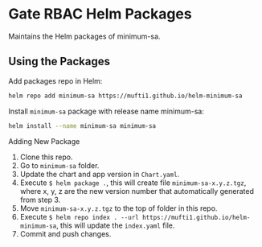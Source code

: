 # Gate RBAC Helm Packages

Maintains the Helm packages of minimum-sa.

## Using the Packages

Add packages repo in Helm:

```bash
helm repo add minimum-sa https://mufti1.github.io/helm-minimum-sa
```

Install `minimum-sa` package with release name minimum-sa:

```bash
helm install --name minimum-sa minimum-sa
```

Adding New Package

1. Clone this repo.
2. Go to `minimum-sa` folder.
3. Update the chart and app version in `Chart.yaml`.
4. Execute `$ helm package .`, this will create file `minimum-sa-x.y.z.tgz`, where x, y, z are the new version number that automatically generated from step 3.
5. Move `minimum-sa-x.y.z.tgz` to the top of folder in this repo.
6. Execute `$ helm repo index . --url https://mufti1.github.io/helm-minimum-sa`, this will update the `index.yaml` file.
7. Commit and push changes.
